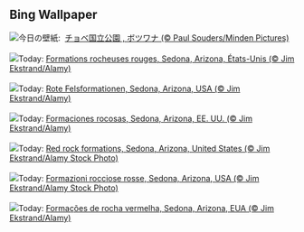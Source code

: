 ## Bing Wallpaper
![](https://www.bing.com/th?id=OHR.BlackHeron_JA-JP0377876469_UHD.jpg&w=1000)今日の壁紙: &nbsp;[チョベ国立公園 , ボツワナ (© Paul Souders/Minden Pictures)](https://www.bing.com/th?id=OHR.BlackHeron_JA-JP0377876469_UHD.jpg)
<br><br/>
![](https://www.bing.com/th?id=OHR.SedonaSpring_FR-FR0140900404_UHD.jpg&w=1000)Today: [Formations rocheuses rouges, Sedona, Arizona, États-Unis (© Jim Ekstrand/Alamy)](https://www.bing.com/th?id=OHR.SedonaSpring_FR-FR0140900404_UHD.jpg)
<br><br/>
![](https://www.bing.com/th?id=OHR.SedonaSpring_DE-DE6616608162_UHD.jpg&w=1000)Today: [Rote Felsformationen, Sedona, Arizona, USA (© Jim Ekstrand/Alamy)](https://www.bing.com/th?id=OHR.SedonaSpring_DE-DE6616608162_UHD.jpg)
<br><br/>
![](https://www.bing.com/th?id=OHR.SedonaSpring_ES-ES8257183608_UHD.jpg&w=1000)Today: [Formaciones rocosas, Sedona, Arizona, EE. UU. (© Jim Ekstrand/Alamy)](https://www.bing.com/th?id=OHR.SedonaSpring_ES-ES8257183608_UHD.jpg)
<br><br/>
![](https://www.bing.com/th?id=OHR.SedonaSpring_EN-GB2852810114_UHD.jpg&w=1000)Today: [Red rock formations, Sedona, Arizona, United States (© Jim Ekstrand/Alamy Stock Photo)](https://www.bing.com/th?id=OHR.SedonaSpring_EN-GB2852810114_UHD.jpg)
<br><br/>
![](https://www.bing.com/th?id=OHR.SedonaSpring_IT-IT2929229885_UHD.jpg&w=1000)Today: [Formazioni rocciose rosse, Sedona, Arizona, USA (© Jim Ekstrand/Alamy Stock Photo)](https://www.bing.com/th?id=OHR.SedonaSpring_IT-IT2929229885_UHD.jpg)
<br><br/>
![](https://www.bing.com/th?id=OHR.SedonaSpring_PT-BR2515283879_UHD.jpg&w=1000)Today: [Formações de rocha vermelha, Sedona, Arizona, EUA (© Jim Ekstrand/Alamy)](https://www.bing.com/th?id=OHR.SedonaSpring_PT-BR2515283879_UHD.jpg)
<br><br/>
